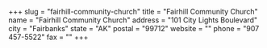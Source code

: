 +++
slug = "fairhill-community-church"
title = "Fairhill Community Church"
name = "Fairhill Community Church"
address = "101 City Lights Boulevard"
city = "Fairbanks"
state = "AK"
postal = "99712"
website = ""
phone = "907 457-5522"
fax = ""
+++
